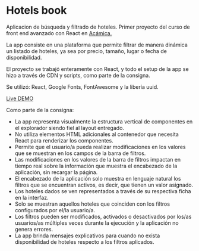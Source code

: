 # Hotels book

Aplicacion de búsqueda y filtrado de hoteles. Primer proyecto del curso de front end avanzado con React en <a href="https://www.acamica.com/"> Acámica. </a> 

La app consiste en una plataforma que permite filtrar de manera dinámica un listado de hoteles, ya sea por precio, tamaño, lugar o fecha de disponibilidad. 

El proyecto se trabajó enteramente con React, y todo el setup de la app se hizo a través de CDN y scripts, como parte de la consigna.

Se utilizó: React, Google Fonts, FontAwesome y la libería uuid. 

<a href="https://juanfratta.github.io/Hotels-book/.">Live DEMO</a>


Como parte de la consigna:
<ul>
<li>La app representa visualmente la estructura vertical de componentes en el explorador siendo fiel al layout entregado.</li>

<li>No utiliza elementos HTML adicionales al contenedor que necesita React para renderizar los componentes.</li>

<li>Permite que el usuario/a pueda realizar modificaciones en los valores que se muestran en los campos de la barra de filtros.</li>

<li>Las modificaciones en los valores de la barra de filtros impactan en tiempo real sobre la información que muestra el encabezado de la aplicación, sin recargar la página.</li>

<li>El encabezado de la aplicación solo muestra en lenguaje natural los filtros que se encuentran activos, es decir, que tienen un valor asignado.</li>

<li>Los hoteles dados se ven representados a través de su respectiva ficha en la interfaz.</li>

<li>Solo se muestran aquellos hoteles que coinciden con los filtros configurados por el/la usuario/a.</li>

<li>Los filtros pueden ser modificados, activados o desactivados por los/as usuarios/as múltiples veces durante la ejecución y la aplicación no genera errores.</li>

<li>La app brinda mensajes explicativos para cuando no exista disponibilidad de hoteles respecto a los filtros aplicados.</li>
</ul>
